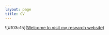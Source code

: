 ```yaml
---
layout: page
title: CV
---
```


![#f03c15]([Welcome to visit my research website](https://sites.google.com/view/pengchenresearch/home))
